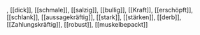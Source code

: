 , [[dick]], [[schmale]], [[salzig]], [[bullig]], [[Kraft]], [[erschöpft]], [[schlank]], [[aussagekräftig]], [[stark]], [[stärken]], [[derb]], [[Zahlungskräftig]], [[robust]], [[muskelbepackt]]